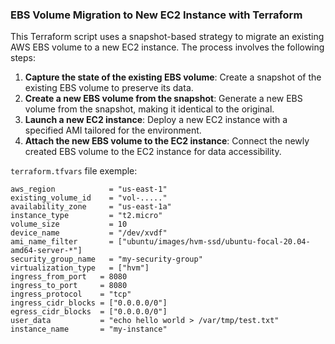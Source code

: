 ### EBS Volume Migration to New EC2 Instance with Terraform

This Terraform script uses a snapshot-based strategy to migrate an existing AWS EBS volume to a new EC2 instance. The process involves the following steps:

1.	**Capture the state of the existing EBS volume**: Create a snapshot of the existing EBS volume to preserve its data.
2.	**Create a new EBS volume from the snapshot**: Generate a new EBS volume from the snapshot, making it identical to the original.
3.	**Launch a new EC2 instance**: Deploy a new EC2 instance with a specified AMI tailored for the environment.
4.	**Attach the new EBS volume to the EC2 instance**: Connect the newly created EBS volume to the EC2 instance for data accessibility.

`terraform.tfvars` file exemple:

```hcl
aws_region            = "us-east-1"
existing_volume_id    = "vol-....."
availability_zone     = "us-east-1a"
instance_type         = "t2.micro"
volume_size           = 10  
device_name           = "/dev/xvdf"
ami_name_filter       = ["ubuntu/images/hvm-ssd/ubuntu-focal-20.04-amd64-server-*"]
security_group_name   = "my-security-group"
virtualization_type   = ["hvm"]
ingress_from_port   = 8080
ingress_to_port     = 8080
ingress_protocol    = "tcp"
ingress_cidr_blocks = ["0.0.0.0/0"]
egress_cidr_blocks  = ["0.0.0.0/0"]
user_data           = "echo hello world > /var/tmp/test.txt"
instance_name       = "my-instance"
```